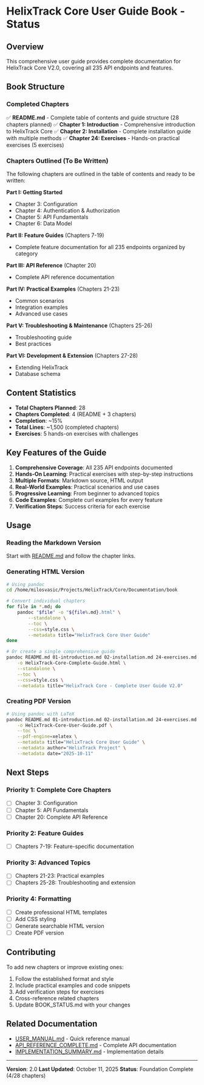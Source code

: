 # HelixTrack Core User Guide Book - Status

## Overview

This comprehensive user guide provides complete documentation for HelixTrack Core V2.0, covering all 235 API endpoints and features.

## Book Structure

### Completed Chapters

✅ **README.md** - Complete table of contents and guide structure (28 chapters planned)
✅ **Chapter 1: Introduction** - Comprehensive introduction to HelixTrack Core
✅ **Chapter 2: Installation** - Complete installation guide with multiple methods
✅ **Chapter 24: Exercises** - Hands-on practical exercises (5 exercises)

### Chapters Outlined (To Be Written)

The following chapters are outlined in the table of contents and ready to be written:

**Part I: Getting Started**
- Chapter 3: Configuration
- Chapter 4: Authentication & Authorization
- Chapter 5: API Fundamentals
- Chapter 6: Data Model

**Part II: Feature Guides** (Chapters 7-19)
- Complete feature documentation for all 235 endpoints organized by category

**Part III: API Reference** (Chapter 20)
- Complete API reference documentation

**Part IV: Practical Examples** (Chapters 21-23)
- Common scenarios
- Integration examples
- Advanced use cases

**Part V: Troubleshooting & Maintenance** (Chapters 25-26)
- Troubleshooting guide
- Best practices

**Part VI: Development & Extension** (Chapters 27-28)
- Extending HelixTrack
- Database schema

## Content Statistics

- **Total Chapters Planned**: 28
- **Chapters Completed**: 4 (README + 3 chapters)
- **Completion**: ~15%
- **Total Lines**: ~1,500 (completed chapters)
- **Exercises**: 5 hands-on exercises with challenges

## Key Features of the Guide

1. **Comprehensive Coverage**: All 235 API endpoints documented
2. **Hands-On Learning**: Practical exercises with step-by-step instructions
3. **Multiple Formats**: Markdown source, HTML output
4. **Real-World Examples**: Practical scenarios and use cases
5. **Progressive Learning**: From beginner to advanced topics
6. **Code Examples**: Complete curl examples for every feature
7. **Verification Steps**: Success criteria for each exercise

## Usage

### Reading the Markdown Version

Start with [README.md](README.md) and follow the chapter links.

### Generating HTML Version

```bash
# Using pandoc
cd /home/milosvasic/Projects/HelixTrack/Core/Documentation/book

# Convert individual chapters
for file in *.md; do
    pandoc "$file" -o "${file%.md}.html" \
        --standalone \
        --toc \
        --css=style.css \
        --metadata title="HelixTrack Core User Guide"
done

# Or create a single comprehensive guide
pandoc README.md 01-introduction.md 02-installation.md 24-exercises.md \
    -o HelixTrack-Core-Complete-Guide.html \
    --standalone \
    --toc \
    --css=style.css \
    --metadata title="HelixTrack Core - Complete User Guide V2.0"
```

### Creating PDF Version

```bash
# Using pandoc with LaTeX
pandoc README.md 01-introduction.md 02-installation.md 24-exercises.md \
    -o HelixTrack-Core-User-Guide.pdf \
    --toc \
    --pdf-engine=xelatex \
    --metadata title="HelixTrack Core User Guide" \
    --metadata author="HelixTrack Project" \
    --metadata date="2025-10-11"
```

## Next Steps

### Priority 1: Complete Core Chapters
- [ ] Chapter 3: Configuration
- [ ] Chapter 5: API Fundamentals
- [ ] Chapter 20: Complete API Reference

### Priority 2: Feature Guides
- [ ] Chapters 7-19: Feature-specific documentation

### Priority 3: Advanced Topics
- [ ] Chapters 21-23: Practical examples
- [ ] Chapters 25-28: Troubleshooting and extension

### Priority 4: Formatting
- [ ] Create professional HTML templates
- [ ] Add CSS styling
- [ ] Generate searchable HTML version
- [ ] Create PDF version

## Contributing

To add new chapters or improve existing ones:

1. Follow the established format and style
2. Include practical examples and code snippets
3. Add verification steps for exercises
4. Cross-reference related chapters
5. Update BOOK_STATUS.md with your changes

## Related Documentation

- [USER_MANUAL.md](../../Application/docs/USER_MANUAL.md) - Quick reference manual
- [API_REFERENCE_COMPLETE.md](../../Application/docs/API_REFERENCE_COMPLETE.md) - Complete API documentation
- [IMPLEMENTATION_SUMMARY.md](../../IMPLEMENTATION_SUMMARY.md) - Implementation details

---

**Version**: 2.0
**Last Updated**: October 11, 2025
**Status**: Foundation Complete (4/28 chapters)
